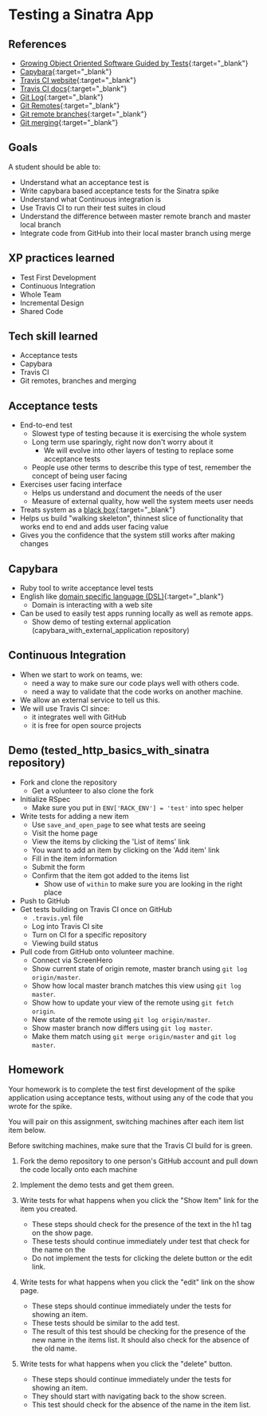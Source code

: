 # Testing a Sinatra App

## References
* [Growing Object Oriented Software Guided by Tests](http://www.amazon.com/Growing-Object-Oriented-Software-Guided-Tests/dp/0321503627){:target="_blank"}
* [Capybara](https://github.com/jnicklas/capybara){:target="_blank"}
* [Travis CI website](https://travis-ci.org/){:target="_blank"}
* [Travis CI docs](http://docs.travis-ci.com/){:target="_blank"}
* [Git Log](http://git-scm.com/book/en/Git-Basics-Viewing-the-Commit-History){:target="_blank"}
* [Git Remotes](http://git-scm.com/book/en/Git-Basics-Working-with-Remotes){:target="_blank"}
* [Git remote branches](http://git-scm.com/book/en/Git-Branching-Remote-Branches){:target="_blank"}
* [Git merging](http://git-scm.com/book/en/Git-Branching-Basic-Branching-and-Merging){:target="_blank"}

## Goals
A student should be able to:

* Understand what an acceptance test is
* Write capybara based acceptance tests for the Sinatra spike
* Understand what Continuous integration is
* Use Travis CI to run their test suites in cloud
* Understand the difference between master remote branch and master local branch
* Integrate code from GitHub into their local master branch using merge

## XP practices learned

* Test First Development
* Continuous Integration
* Whole Team
* Incremental Design
* Shared Code

## Tech skill learned

* Acceptance tests
* Capybara
* Travis CI
* Git remotes, branches and merging

## Acceptance tests

* End-to-end test
    * Slowest type of testing because it is exercising the whole system
    * Long term use sparingly, right now don't worry about it
        * We will evolve into other layers of testing to replace some acceptance tests
    * People use other terms to describe this type of test, remember the concept of being user facing
* Exercises user facing interface
    * Helps us understand and document the needs of the user
    * Measure of external quality, how well the system meets user needs
* Treats system as a [black box](http://en.wikipedia.org/wiki/Black_box_testing){:target="_blank"}
* Helps us build "walking skeleton", thinnest slice of functionality that works end to end and adds user facing value
* Gives you the confidence that the system still works after making changes

## Capybara

* Ruby tool to write acceptance level tests
* English like [domain specific language (DSL)](http://en.wikipedia.org/wiki/Domain-specific_language){:target="_blank"}
    * Domain is interacting with a web site
* Can be used to easily test apps running locally as well as remote apps.
    * Show demo of testing external application (capybara_with_external_application repository)

## Continuous Integration

* When we start to work on teams, we:
    * need a way to make sure our code plays well with others code.
    * need a way to validate that the code works on another machine.
* We allow an external service to tell us this.
* We will use Travis CI since:
    * it integrates well with GitHub
    * it is free for open source projects

## Demo (tested_http_basics_with_sinatra repository)
* Fork and clone the repository
    * Get a volunteer to also clone the fork
* Initialize RSpec
    * Make sure you put in `ENV['RACK_ENV'] = 'test'` into spec helper
* Write tests for adding a new item
    * Use `save_and_open_page` to see what tests are seeing
    * Visit the home page
    * View the items by clicking the 'List of items' link
    * You want to add an item by clicking on the 'Add item' link
    * Fill in the item information
    * Submit the form
    * Confirm that the item got added to the items list
        * Show use of `within` to make sure you are looking in the right place
* Push to GitHub
* Get tests building on Travis CI once on GitHub
    * `.travis.yml` file
    * Log into Travis CI site
    * Turn on CI for a specific repository
    * Viewing build status
* Pull code from GitHub onto volunteer machine.
    * Connect via ScreenHero
    * Show current state of origin remote, master branch using `git log origin/master`.
    * Show how local master branch matches this view using `git log master`.
    * Show how to update your view of the remote using `git fetch origin`.
    * New state of the remote using `git log origin/master`.
    * Show master branch now differs using `git log master`.
    * Make them match using `git merge origin/master` and `git log master`.

## Homework

Your homework is to complete the test first development of the spike application using
acceptance tests, without using any of the code that you wrote for the spike.

You will pair on this assignment, switching machines after each item list item below.

Before switching machines, make sure that the Travis CI build for is green.

1. Fork the demo repository to one person's GitHub account and pull down the code locally onto each machine

1. Implement the demo tests and get them green.

1. Write tests for what happens when you click the "Show Item" link
for the item you created.
    * These steps should check for the presence of the text in the h1 tag on the show page.
    * These tests should continue immediately under test that check for the name on the
    * Do not implement the tests for clicking the delete button or the edit link.

1. Write tests for what happens when you click the "edit" link on the show page.
    * These steps should continue immediately under the tests for showing an item.
    * These tests should be similar to the add test.
    * The result of this test should be checking for the presence of the new name
    in the items list. It should also check for the absence of the old name.

1. Write tests for what happens when you click the "delete" button.
    * These steps should continue immediately under the tests for showing an item.
    * They should start with navigating back to the show screen.
    * This test should check for the absence of the name in the item list.



